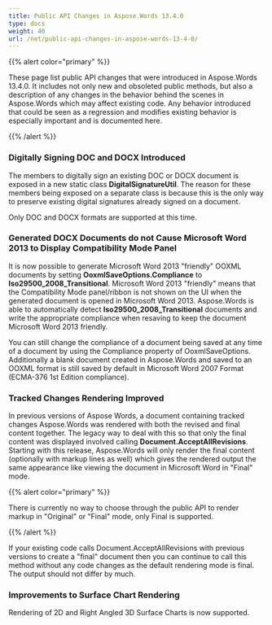 ```yaml
---
title: Public API Changes in Aspose.Words 13.4.0
type: docs
weight: 40
url: /net/public-api-changes-in-aspose-words-13-4-0/
---
```


{{% alert color="primary" %}} 

These page list public API changes that were introduced in Aspose.Words 13.4.0. It includes not only new and obsoleted public methods, but also a description of any changes in the behavior behind the scenes in Aspose.Words which may affect existing code. Any behavior introduced that could be seen as a regression and modifies existing behavior is especially important and is documented here.

{{% /alert %}} 

### Digitally Signing DOC and DOCX Introduced

The members to digitally sign an existing DOC or DOCX document is exposed in a new static class **DigitalSignatureUtil**. The reason for these members being exposed on a separate class is because this is the only way to preserve existing digital signatures already signed on a document.

Only DOC and DOCX formats are supported at this time.

### Generated DOCX Documents do not Cause Microsoft Word 2013 to Display Compatibility Mode Panel

It is now possible to generate Microsoft Word 2013 "friendly" OOXML documents by setting **OoxmlSaveOptions.Compliance** to **Iso29500_2008_Transitional**. Microsoft Word 2013 "friendly" means that the Compatibility Mode panel/ribbon is not shown on the UI when the generated document is opened in Microsoft Word 2013. Aspose.Words is able to automatically detect **Iso29500_2008_Transitional** documents and write the appropriate compliance when resaving to keep the document Microsoft Word 2013 friendly.

You can still change the compliance of a document being saved at any time of a document by using the Compliance property of OoxmlSaveOptions.
Additionally a blank document created in Aspose.Words and saved to an OOXML format is still saved by default in Microsoft Word 2007 Format (ECMA-376 1st Edition compliance). 

### Tracked Changes Rendering Improved

In previous versions of Aspose Words, a document containing tracked changes Aspose.Words was rendered with both the revised and final content together. The legacy way to deal with this so that only the final content was displayed involved calling **Document.AcceptAllRevisions**. Starting with this release, Aspose.Words will only render the final content (optionally with markup lines as well) which gives the rendered output the same appearance like viewing the document in Microsoft Word in "Final" mode.

{{% alert color="primary" %}} 

There is currently no way to choose through the public API to render markup in "Original" or "Final" mode, only Final is supported.

{{% /alert %}} 

If your existing code calls Document.AcceptAllRevisions with previous versions to create a "final" document then you can continue to call this method without any code changes as the default rendering mode is final. The output should not differ by much.

### Improvements to Surface Chart Rendering

Rendering of 2D and Right Angled 3D Surface Charts is now supported.
